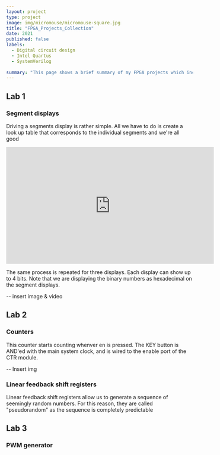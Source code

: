 ```yaml
---
layout: project
type: project
image: img/micromouse/micromouse-square.jpg
title: "FPGA_Projects_Collection"
date: 2021
published: false
labels:
  - Digital circuit design
  - Intel Quartus
  - SystemVerilog
    
summary: "This page shows a brief summary of my FPGA projects which includes 7-segments display, clock dividers and linear feedback shifts"
---
```

<h2>Lab 1</h2>
  <h3>Segment displays</h3>
  <p>Driving a segments display is rather simple. All we have to do is create a look up table that corresponds to the individual segments and we're all good </p>
  
  <iframe width="560" height="315" src="https://www.youtube.com/embed/sjViU3GZsU4?si=7ITH9VzRnV-XH2_N" title="YouTube video player" frameborder="0" allow="accelerometer; autoplay; clipboard-write; encrypted-media; gyroscope; picture-in-picture; web-share" allowfullscreen></iframe>

  <p> The same process is repeated for three displays. Each display can show up to 4 bits. Note that we are displaying the binary numbers as hexadecimal on the segment displays. </p>
  -- insert image & video
<h2>Lab 2</h2>
  <h3>Counters</h3>
    <p> This counter starts counting whenver en is pressed. The KEY button is AND'ed with the main system clock, and is wired to the enable port of the CTR module.</p>
    -- Insert img
  <h3>Linear feedback shift registers</h3>
    <p>Linear feedback shift registers allow us to generate a sequence of seemingly random numbers. For this reason, they are called "pseudorandom" as the sequence is completely predictable</p>
    
    
<h2>Lab 3</h2>
  <h3>PWM generator</h3>
